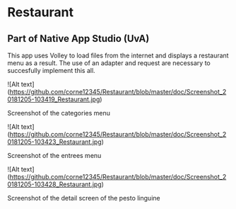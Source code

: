 # Restaurant
## Part of Native App Studio (UvA)

This app uses Volley to load files from the internet and displays a restaurant menu as a result.
The use of an adapter and request are necessary to succesfully implement this all.

![Alt text] (https://github.com/corne12345/Restaurant/blob/master/doc/Screenshot_20181205-103419_Restaurant.jpg)

Screenshot of the categories menu

![Alt text] (https://github.com/corne12345/Restaurant/blob/master/doc/Screenshot_20181205-103423_Restaurant.jpg)

Screenshot of the entrees menu

![Alt text] (https://github.com/corne12345/Restaurant/blob/master/doc/Screenshot_20181205-103428_Restaurant.jpg)

Screenshot of the detail screen of the pesto linguine
